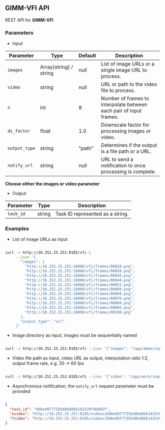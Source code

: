 ## GIMM-VFI API

REST API for **GIMM-VFI**

### Parameters

- Input

| Parameter     | Type                   | Default | Description                                                                 |
|---------------|------------------------|---------|-----------------------------------------------------------------------------|
| `images`      | Array[string] / string | null    | List of image URLs or a single image URL to process.                        |
| `video`       | string                 | null    | URL or path to the video file to process.                                   |
| `n`           | int                    | 8       | Number of frames to interpolate between each pair of input frames.          |
| `ds_factor`   | float                  | 1.0     | Downscale factor for processing images or video.                            |
| `output_type` | string                 | "path"  | Determines if the output is a file path or a URL.                           |
| `notify_url`  | string                 | null    | URL to send a notification to once processing is complete.                  |

**Choose either the images or video parameter**

- Output

| Parameter     | Type                   | Description                                                                           |
|---------------|------------------------|---------------------------------------------------------------------------------------|
| `task_id`     | string                 | Task ID represented as a string.                                                      |


### Examples

- List of image URLs as input

```bash

curl -s http://10.252.25.251:8185/vfi \
     --json '{
       "images": [
         "http://10.252.25.251:18080/vfi/frames/00020.png",
         "http://10.252.25.251:18080/vfi/frames/00028.png",
         "http://10.252.25.251:18080/vfi/frames/00036.png",
         "http://10.252.25.251:18080/vfi/frames/00044.png",
         "http://10.252.25.251:18080/vfi/frames/00052.png",
         "http://10.252.25.251:18080/vfi/frames/00060.png",
         "http://10.252.25.251:18080/vfi/frames/00068.png",
         "http://10.252.25.251:18080/vfi/frames/00076.png",
         "http://10.252.25.251:18080/vfi/frames/00084.png",
         "http://10.252.25.251:18080/vfi/frames/00092.png",
         "http://10.252.25.251:18080/vfi/frames/00100.png"
       ],
       "output_type": "url"
     }'

```

- Image directory as input, images must be sequentially named

```bash

curl -s http://10.252.25.251:8185/vfi --json '{"images": "/app/demo/input_frames"}'

```

- Video file path as input, video URL as output, interpolation ratio 1:2, output frame rate, e.g. 30 -> 60 fps

```bash

curl -s http://10.252.25.251:8185/vfi --json '{"video": "/app/work/input/1029.mp4", "n": 2, "output_type": "url"}'

```

- Asynchronous notification, the `notify_url` request parameter must be provided

```json

{
  "task_id": "b86ed977735b48bd8b6142539f9e895f",
  "ovideo": "http://10.252.25.251:8185/videos/b86ed977735b48bd8b6142539f9e895f/o-b86ed977735b48bd8b6142539f9e895f.mp4",
  "fvideo": "http://10.252.25.251:8185/videos/b86ed977735b48bd8b6142539f9e895f/f-b86ed977735b48bd8b6142539f9e895f.mp4"
}

```
